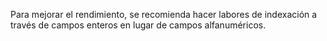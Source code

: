 Para mejorar el rendimiento, se recomienda hacer labores de indexación a través de campos enteros en lugar de campos alfanuméricos.